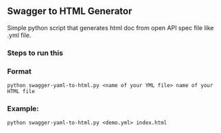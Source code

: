 ## Swagger to HTML Generator
Simple python script that generates html doc from open API spec file like .yml file.

### Steps to run this

### Format
```
python swagger-yaml-to-html.py <name of your YML file> name of your HTML file
```

### Example:
```
python swagger-yaml-to-html.py <demo.yml> index.html
```
